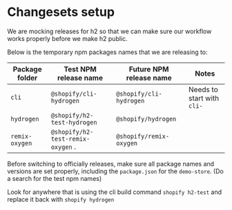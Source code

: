 # Changesets setup

We are mocking releases for h2 so that we can make sure our workflow works properly
before we make h2 public.

Below is the temporary npm packages names that we are releasing to:

| Package folder | Test NPM release name             | Future NPM release name | Notes                      |
| -------------- | --------------------------------- | ----------------------- | -------------------------- |
| `cli`          | `@shopify/cli-hydrogen`           | `@shopify/cli-hydrogen` | Needs to start with `cli-` |
| `hydrogen`     | `@shopify/h2-test-hydrogen`       | `@shopify/hydrogen`     |                            |
| `remix-oxygen` | `@shopify/h2-test-remix-oxygen` . | `@shopify/remix-oxygen` |                            |

Before switching to officially releases, make sure all package names and versions are set properly,
including the `package.json` for the `demo-store`. (Do a search for the test npm names)

Look for anywhere that is using the cli build command `shopify h2-test` and replace it back with `shopify hydrogen`
